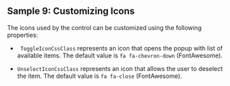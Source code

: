 ## Sample 9: Customizing Icons

The icons used by the control can be customized using the following properties:

* ` ToggleIconCssClass` represents an icon that opens the popup with list of available items. The default value is `fa fa-chevron-down` (FontAwesome).

* `UnselectIconCssClass` represents an icon that allows the user to deselect the item. The default value is `fa fa-close` (FontAwesome).